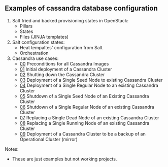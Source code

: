Examples of cassandra database configuration
--------------------------------------------
1. Salt fried and backed provisioning states in OpenStack:
    - Pillars
    - States
    - Files (JINJA templates)
2. Salt configuration states:
    - Heat tempaltes' configuration from Salt
    - Orchestration
3. Cassandra use cases:
    - [00](use_cases/00.txt) Preconditions for all Cassandra Images
    - [01](use_cases/01.txt) Initial deployment of a Cassandra Cluster
    - [02](use_cases/02.txt) Shutting down the Cassandra Cluster
    - [03](use_cases/03.txt) Deployment of a Single Seed Node to existing Cassandra Cluster
    - [04](use_cases/04.txt) Deployment of a Single Regular Node to an existing Cassandra Cluster
    - [05](use_cases/05.txt) Shutdown of a Single Seed Node of an Existing Cassandra Cluster
    - [06](use_cases/06.txt) Shutdown of a Single Regular Node of an existing Cassandra Cluster
    - [07](use_cases/07.txt) Replacing a Single Dead Node of an existing Cassandra Cluster
    - [08](use_cases/08.txt) Replacing a Single Running Node of an existing Cassandra Cluster
    - [09](use_cases/09.txt) Deployment of a Cassandra Cluster to be a backup of an Operational Cluster (mirror)

Notes:
* These are just examples but not working projects. 
